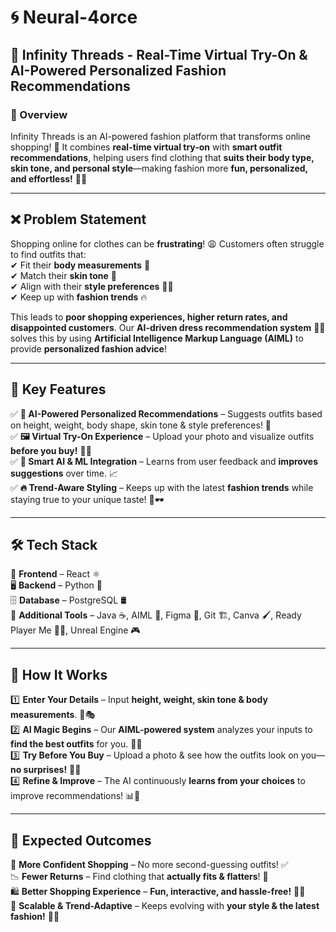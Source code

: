 # 🌀 Neural-4orce

## 👗 Infinity Threads - Real-Time Virtual Try-On & AI-Powered Personalized Fashion Recommendations

### 🌟 Overview  
Infinity Threads is an AI-powered fashion platform that transforms online shopping! 🚀 It combines **real-time virtual try-on** with **smart outfit recommendations**, helping users find clothing that **suits their body type, skin tone, and personal style**—making fashion more **fun, personalized, and effortless!** 💃✨

---

## ❌ Problem Statement  
Shopping online for clothes can be **frustrating**! 😩 Customers often struggle to find outfits that:  
✔ Fit their **body measurements** 📏  
✔ Match their **skin tone** 🎨  
✔ Align with their **style preferences** 👕👖  
✔ Keep up with **fashion trends** 🔥  

This leads to **poor shopping experiences, higher return rates, and disappointed customers**. Our **AI-driven dress recommendation system** 🧠👗 solves this by using **Artificial Intelligence Markup Language (AIML)** to provide **personalized fashion advice**!  

---

## 🔑 Key Features  
✅ **👚 AI-Powered Personalized Recommendations** – Suggests outfits based on height, weight, body shape, skin tone & style preferences! 🎯  
✅ **🖼️ Virtual Try-On Experience** – Upload your photo and visualize outfits **before you buy!** 🤳✨  
✅ **🤖 Smart AI & ML Integration** – Learns from user feedback and **improves suggestions** over time. 📈  
✅ **🔥 Trend-Aware Styling** – Keeps up with the latest **fashion trends** while staying true to your unique taste! 💄🕶️  

---

## 🛠️ Tech Stack  
🎨 **Frontend** – React ⚛️  
🖥️ **Backend** – Python 🐍  
🗄️ **Database** – PostgreSQL 🛢️  
📌 **Additional Tools** – Java ☕, AIML 🤖, Figma 🎨, Git 🏗️, Canva 🖌️, Ready Player Me 🧑‍🎨, Unreal Engine 🎮  

---

## 🚀 How It Works  
1️⃣ **Enter Your Details** – Input **height, weight, skin tone & body measurements**. 📏🎭  
2️⃣ **AI Magic Begins** – Our **AIML-powered system** analyzes your inputs to **find the best outfits** for you. 🧠✨  
3️⃣ **Try Before You Buy** – Upload a photo & see how the outfits look on you—**no surprises!** 📸👗  
4️⃣ **Refine & Improve** – The AI continuously **learns from your choices** to improve recommendations! 📊🔁  

---

## 🎯 Expected Outcomes  
🎉 **More Confident Shopping** – No more second-guessing outfits! ✅  
📉 **Fewer Returns** – Find clothing that **actually fits & flatters**! 💯  
🛍️ **Better Shopping Experience** – **Fun, interactive, and hassle-free!** 🛒🚀  
🔄 **Scalable & Trend-Adaptive** – Keeps evolving with **your style & the latest fashion!** 👠👕  




